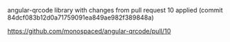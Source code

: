 angular-qrcode library with changes from pull request 10 applied (commit 84dcf083b12d0a71759091ea849ae982f389848a)

https://github.com/monospaced/angular-qrcode/pull/10

